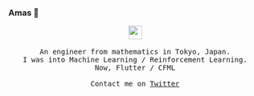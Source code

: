 ### Amas 👋

<p align="center">
  <img src="https://i.imgur.com/WNCS4sM.gif" width="27px">
  <br><br>
  <samp>
An engineer from mathematics in Tokyo, Japan. <br>
I was into Machine Learning / Reinforcement Learning. <br>
Now, Flutter / CFML
     <br><br>Contact me on <a href="https://twitter.com/">Twitter</a>
  </samp>
</p>

<!--
**surjithctly/surjithctly** is a ✨ _special_ ✨ repository because its `README.md` (this file) appears on your GitHub profile.

Here are some ideas to get you started:

- 🔭 I’m currently working on ...
- 🌱 I’m currently learning ...
- 👯 I’m looking to collaborate on ...
- 🤔 I’m looking for help with ...
- 💬 Ask me about ...
- 📫 How to reach me: ...
- 😄 Pronouns: ...
- ⚡ Fun fact: ...
-->
